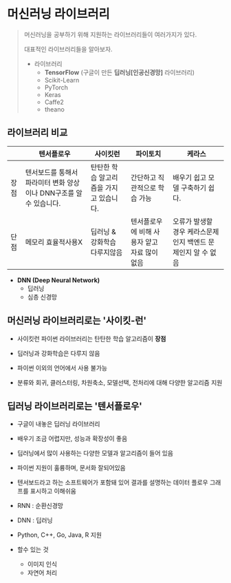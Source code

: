 # 머신러닝 라이브러리

> 머신러닝을 공부하기 위해 지원하는 라이브러리들이 여러가지가 있다.
>
> 대표적인 라이브러리들을 알아보자.
>
> - 라이브러리
>   - **TensorFlow** (구글이 만든 **딥러닝[인공신경망]** 라이브러리)
>   - Scikit-Learn
>   - PyTorch
>   - Keras
>   - Caffe2
>   - theano



## 라이브러리 비교

|      | 텐서플로우                                                   | 사이킷런                                | 파이토치                                     | 케라스                                                       |
| ---- | ------------------------------------------------------------ | --------------------------------------- | -------------------------------------------- | ------------------------------------------------------------ |
| 장점 | 텐서보드를 통해서 파라미터 변화 양상이나 DNN구조를 알 수 있습니다. | 탄탄한 학습 알고리즘을 가지고 있습니다. | 간단하고 직관적으로 학습 가능                | 배우기 쉽고 모델 구축하기 쉽다.                              |
| 단점 | 메모리 효율적사용X                                           | 딥러닝 & 강화학습 다루지않음            | 텐서플로우에 비해 사용자 얕고 자료 많이 없음 | 오류가 발생할 경우 케라스문제인지 백엔드 문제인지 알 수 없음 |





- **DNN (Deep Neural Network)**
  - 딥러닝
  - 심층 신경망







## 머신러닝 라이브러리로는 '사이킷-런'

- 사이킷런 파이썬 라이브러리는 탄탄한 학습 알고리즘이 **장점**

- 딥러닝과 강화학습은 다루지 않음

- 파이썬 이외의 언어에서 사용 불가능
- 분류와 회귀, 클러스터링, 차원축소, 모델선택, 전처리에 대해 다양한 알고리즘 지원







## 딥러닝 라이브러리로는 '텐서플로우'

- 구글이 내놓은 딥러닝 라이브러리
- 배우기 조금 어렵지만, 성능과 확장성이 좋음
- 딥러닝에서 많이 사용하는 다양한 모델과 알고리즘이 들어 있음
- 파이썬 지원이 훌륭하며, 문서화 잘되어있음
- 텐서보드라고 하는 소프트웨어가 포함돼 있어 결과를 설명하는 데이터 플로우 그래프를 표시하고 이해쉬움
- RNN : 순환신경망
- DNN : 딥러닝
- Python, C++, Go, Java, R 지원



- 할수 있는 것
  - 이미지 인식
  - 자연어 처리



